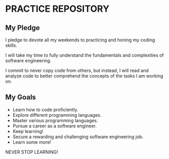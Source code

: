 # PRACTICE REPOSITORY

## My Pledge

I pledge to devote all my weekends to practicing and honing my coding skills.

I will take my time to fully understand the fundamentals and complexities of software engineering.

I commit to never copy code from others, but instead, I will read and analyze code to better comprehend the concepts of the tasks I am working on.

## My Goals

- Learn how to code proficiently.
- Explore different programming languages.
- Master various programming languages.
- Pursue a career as a software engineer.
- Keep learning!
- Secure a rewarding and challenging software engineering job.
- Learn some more!

NEVER STOP LEARNING!
